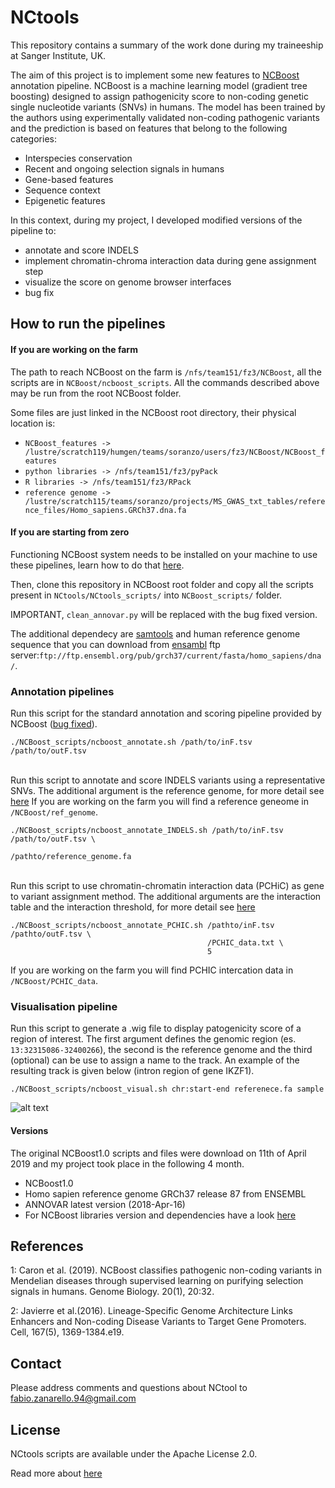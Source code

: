 # NCtools


This repository contains a summary of the work done during my traineeship at Sanger Institute, UK.

The aim of this project is to implement some new features to [NCBoost](https://github.com/RausellLab/NCBoost) annotation pipeline. NCBoost is a machine learning model (gradient tree boosting) designed to assign pathogenicity score to non-coding genetic single nucleotide variants (SNVs) in humans. The model has been trained by the authors using experimentally validated non-coding pathogenic variants and the prediction is based on features that belong to the following categories:

+ Interspecies conservation
+ Recent and ongoing selection signals in humans
+ Gene-based features
+ Sequence context
+ Epigenetic features

In this context, during my project, I developed modified versions of the pipeline to:

+ annotate and score INDELS
+ implement chromatin-chroma interaction data during gene assignment step
+ visualize the score on genome browser interfaces
+ bug fix


## How to run the pipelines

#### If you are working on the farm
The path to reach NCBoost on the farm is `/nfs/team151/fz3/NCBoost`, all the scripts are in `NCBoost/ncboost_scripts`.
All the commands described above may be run from the root NCBoost folder.

Some files are just linked in the NCBoost root directory, their physical location is:
+ `NCBoost_features -> /lustre/scratch119/humgen/teams/soranzo/users/fz3/NCBoost/NCBoost_features`
+ `python libraries -> /nfs/team151/fz3/pyPack`
+ `R libraries -> /nfs/team151/fz3/RPack`
+ `reference genome -> /lustre/scratch115/teams/soranzo/projects/MS_GWAS_txt_tables/reference_files/Homo_sapiens.GRCh37.dna.fa`

#### If you are starting from zero
Functioning NCBoost system needs to be installed on your machine to use these pipelines, learn how to do that [here](https://github.com/RausellLab/NCBoost).

Then, clone this repository in NCBoost root folder and copy all the scripts present in `NCtools/NCtools_scripts/` into `NCBoost_scripts/` folder.

IMPORTANT, `clean_annovar.py` will be replaced with the bug fixed version. 

The additional dependecy are [samtools](http://www.htslib.org/doc/samtools.html) and human reference genome sequence that you can download from [ensambl](https://grch37.ensembl.org/index.html) ftp server:`ftp://ftp.ensembl.org/pub/grch37/current/fasta/homo_sapiens/dna/`.

### Annotation pipelines

Run this script for the standard annotation and scoring pipeline provided by NCBoost ([bug fixed](https://github.com/apollo994/NCtools/tree/master/NCtool_scripts)).
```
./NCBoost_scripts/ncboost_annotate.sh /path/to/inF.tsv /path/to/outF.tsv
```

\
Run this script to annotate and score INDELS variants using a representative SNVs.
The additional argument is the reference genome, for more detail see [here](https://github.com/apollo994/NCtools/tree/master/NCtool_scripts)
If you are working on the farm you will find a reference geneome in `/NCBoost/ref_genome`.
```
./NCBoost_scripts/ncboost_annotate_INDELS.sh /path/to/inF.tsv /path/to/outF.tsv \
                                             /pathto/reference_genome.fa
```

\
Run this script to use chromatin-chromatin interaction data (PCHiC) as gene to variant assignment method.
The additional arguments are the interaction table and the interaction threshold, for more detail see [here](https://github.com/apollo994/NCtools/tree/master/NCtool_scripts)
```
./NCBoost_scripts/ncboost_annotate_PCHIC.sh /pathto/inF.tsv /pathto/outF.tsv \
                                            /PCHIC_data.txt \
                                            5
```
If you are working on the farm you will find PCHIC intercation data in `/NCBoost/PCHIC_data`.

### Visualisation pipeline

Run this script to generate a .wig file to display patogenicity score of a region of interest.
The first argument defines the genomic region (es. `13:32315086-32400266`), the second is the reference genome and the third (optional) can be use to assign a name to the track.
An example of the resulting track is given below (intron region of gene IKZF1). 

```
./NCBoost_scripts/ncboost_visual.sh chr:start-end referenece.fa sample
```
![alt text](https://github.com/apollo994/NCtools/blob/master/pathogenicity_track_example.png)


#### Versions

The original NCBoost1.0 scripts and files were download on 11th of April 2019 and my project took place in the following 4 month.

+ NCBoost1.0
+ Homo sapien reference genome GRCh37 release 87 from ENSEMBL
+ ANNOVAR latest version (2018-Apr-16)
+ For NCBoost libraries version and dependencies have a look [here](https://github.com/apollo994/NCBoost/blob/master/libraries.txt) 
  
## References

1: Caron et al. (2019). NCBoost classifies pathogenic non-coding variants in Mendelian diseases through supervised learning on purifying selection signals in humans. Genome Biology. 20(1), 20:32.

2: Javierre et al.(2016). Lineage-Specific Genome Architecture Links Enhancers and Non-coding Disease Variants to Target Gene Promoters. Cell, 167(5), 1369-1384.e19.

## Contact

Please address comments and questions about NCtool to fabio.zanarello.94@gmail.com

## License

NCtools scripts are available under the Apache License 2.0. 

Read more about [here](http://www.apache.org/licenses/LICENSE-2.0)
